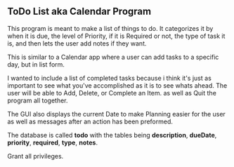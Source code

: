 ## ToDo List aka Calendar Program

This program is meant to make a list of things to do. It categorizes it by when it is due, the level of Priority, if it is Required or not, the type of task it is, and then lets the user add notes if they want. 

This is similar to a Calendar app where a user can add tasks to a specific day, but in list form. 

I wanted to include a list of completed tasks because i think it's just as important to see what you've accomplished as it is to see whats ahead.
The user will be able to Add, Delete, or Complete an Item. as well as Quit the program all together. 

The GUI also displays the current Date to make Planning easier for the user as well as messages after an action has been preformed.


The database is called **todo** with the tables being **description**, **dueDate**, **priority**, **required**, **type**, **notes**.

Grant all privileges.

 